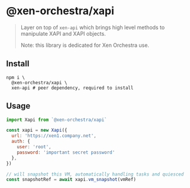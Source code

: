 # @xen-orchestra/xapi

> Layer on top of `xen-api` which brings high level methods to manipulate XAPI
> and XAPI objects.
>
> Note: this library is dedicated for Xen Orchestra use.

## Install

```
npm i \
  @xen-orchestra/xapi \
  xen-api # peer dependency, required to install
```

## Usage

```js
import Xapi from `@xen-orchestra/xapi`

const xapi = new Xapi({
  url: 'https://xen1.company.net',
  auth: {
    user: 'root',
    password: 'important secret password'
  },
})

// will snapshot this VM, automatically handling tasks and quiesced
const snapshotRef = await xapi.vm_snapshot(vmRef)
```
